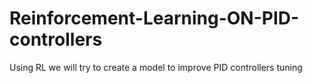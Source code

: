 # Reinforcement-Learning-ON-PID-controllers
Using RL we will try to create a model to improve PID controllers tuning
